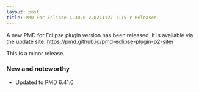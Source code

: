 ```yaml
---
layout: post
title: PMD For Eclipse 4.30.0.v20211127-1115-r Released
---
```


A new PMD for Eclipse plugin version has been released.
It is available via the update site: https://pmd.github.io/pmd-eclipse-plugin-p2-site/


This is a minor release.

### New and noteworthy

*   Updated to PMD 6.41.0


